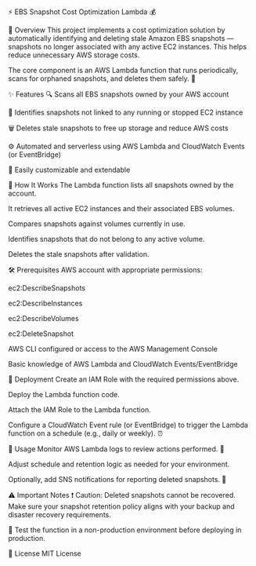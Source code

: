 ⚡️ EBS Snapshot Cost Optimization Lambda 💰


🚀 Overview
This project implements a cost optimization solution by automatically identifying and deleting stale Amazon EBS snapshots — snapshots no longer associated with any active EC2 instances. This helps reduce unnecessary AWS storage costs.

The core component is an AWS Lambda function that runs periodically, scans for orphaned snapshots, and deletes them safely. 🧹

✨ Features
🔍 Scans all EBS snapshots owned by your AWS account

🛑 Identifies snapshots not linked to any running or stopped EC2 instance

🗑️ Deletes stale snapshots to free up storage and reduce AWS costs

⚙️ Automated and serverless using AWS Lambda and CloudWatch Events (or EventBridge)

🔧 Easily customizable and extendable

🔎 How It Works
The Lambda function lists all snapshots owned by the account.

It retrieves all active EC2 instances and their associated EBS volumes.

Compares snapshots against volumes currently in use.

Identifies snapshots that do not belong to any active volume.

Deletes the stale snapshots after validation.

🛠️ Prerequisites
AWS account with appropriate permissions:

ec2:DescribeSnapshots

ec2:DescribeInstances

ec2:DescribeVolumes

ec2:DeleteSnapshot

AWS CLI configured or access to the AWS Management Console

Basic knowledge of AWS Lambda and CloudWatch Events/EventBridge

🚀 Deployment
Create an IAM Role with the required permissions above.

Deploy the Lambda function code.

Attach the IAM Role to the Lambda function.

Configure a CloudWatch Event rule (or EventBridge) to trigger the Lambda function on a schedule (e.g., daily or weekly). ⏰

🎯 Usage
Monitor AWS Lambda logs to review actions performed. 📜

Adjust schedule and retention logic as needed for your environment.

Optionally, add SNS notifications for reporting deleted snapshots. 📩

⚠️ Important Notes
❗ Caution: Deleted snapshots cannot be recovered. Make sure your snapshot retention policy aligns with your backup and disaster recovery requirements.

🧪 Test the function in a non-production environment before deploying in production.

📜 License
MIT License


